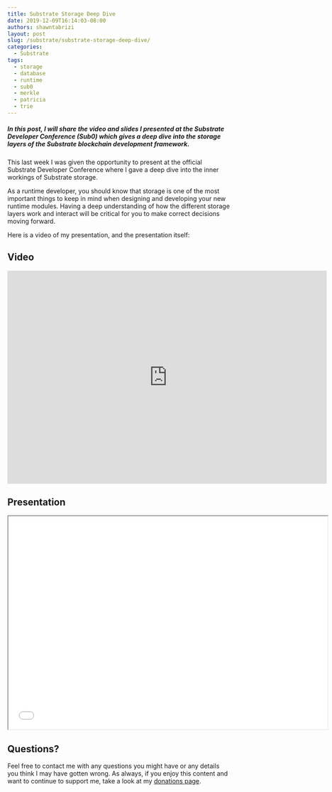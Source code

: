 ```yaml
---
title: Substrate Storage Deep Dive
date: 2019-12-09T16:14:03-08:00
authors: shawntabrizi
layout: post
slug: /substrate/substrate-storage-deep-dive/
categories:
  - Substrate
tags:
  - storage
  - database
  - runtime
  - sub0
  - merkle
  - patricia
  - trie
---
```


##### In this post, I will share the video and slides I presented at the Substrate Developer Conference (Sub0) which gives a deep dive into the storage layers of the Substrate blockchain development framework.

This last week I was given the opportunity to present at the official Substrate Developer Conference where I gave a deep dive into the inner workings of Substrate storage.

As a runtime developer, you should know that storage is one of the most important things to keep in mind when designing and developing your new runtime modules. Having a deep understanding of how the different storage layers work and interact will be critical for you to make correct decisions moving forward.

Here is a video of my presentation, and the presentation itself:

## Video

<iframe width="720px" height="480px" src="https://www.youtube.com/embed/9S8rmW8LD5o" frameborder="0" allow="accelerometer; autoplay; encrypted-media; gyroscope; picture-in-picture" allowfullscreen></iframe>

## Presentation

<iframe src="/assets/presentations/substrate-storage-deep-dive.pdf" width="720px" height="480px"></iframe>

## Questions?

Feel free to contact me with any questions you might have or any details you think I may have gotten wrong. As always, if you enjoy this content and want to continue to support me, take a look at my [donations page](https://shawntabrizi.com/donate/).

